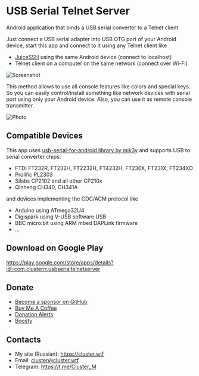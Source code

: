 # USB Serial Telnet Server
Android application that binds a USB serial converter to a Telnet client

Just connect a USB serial adapter into USB OTG port of your Android device, start this app and connect to it using any Telnet client like
* [JuiceSSH](https://play.google.com/store/apps/details?id=com.sonelli.juicessh) using the same Android device (connect to localhost)
* Telnet client on a computer on the same network (connect over Wi-Fi)

![Screenshot](https://user-images.githubusercontent.com/4236181/170989042-b82958ff-372b-4733-bbcb-ce98ebf331fc.png)

This method allows to use all console features like colors and special keys. So you can easily control/install something like network devices with serial port using only your Android device. Also, you can use it as remote console transmitter.

![Photo](https://user-images.githubusercontent.com/4236181/170874522-11253639-8eb8-4a95-b70d-e875a2f2baad.jpg)

## Compatible Devices
This app uses [usb-serial-for-android  library by mik3y](https://github.com/mik3y/usb-serial-for-android) and supports USB to serial converter chips:
* FTDI FT232R, FT232H, FT2232H, FT4232H, FT230X, FT231X, FT234XD
* Prolific PL2303
* Silabs CP2102 and all other CP210x
* Qinheng CH340, CH341A

and devices implementing the CDC/ACM protocol like
* Arduino using ATmega32U4
* Digispark using V-USB software USB
* BBC micro:bit using ARM mbed DAPLink firmware
* ...

## Download on Google Play

https://play.google.com/store/apps/details?id=com.clusterrr.usbserialtelnetserver

## Donate
* [Become a sponsor on GitHub](https://github.com/sponsors/ClusterM)
* [Buy Me A Coffee](https://www.buymeacoffee.com/cluster)
* [Donation Alerts](https://www.donationalerts.com/r/clustermeerkat)
* [Boosty](https://boosty.to/cluster)

## Contacts
* My site (Russian): https://cluster.wtf
* Email: cluster@cluster.wtf
* Telegram: https://t.me/Cluster_M
